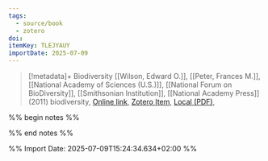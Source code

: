 ```yaml
---
tags:
  - source/book
  - zotero
doi: 
itemKey: TLEJYAUY
importDate: 2025-07-09
---
```

>[!metadata]+
> Biodiversity
> [[Wilson, Edward O.]], [[Peter, Frances M.]], [[National Academy of Sciences (U.S.)]], [[National Forum on BioDiversity]], [[Smithsonian Institution]], 
> [[National Academy Press]] (2011)
> biodiversity, 
> [Online link](), [Zotero Item](zotero://select/library/items/TLEJYAUY), [Local (PDF)](file://C:/Users/aburg/Documents/references/zotero/storage/CPEGVYDU/NationalForumonBioDiversity2011_Biodiversity.pdf), 

%% begin notes %%

%% end notes %%

%% Import Date: 2025-07-09T15:24:34.634+02:00 %%
